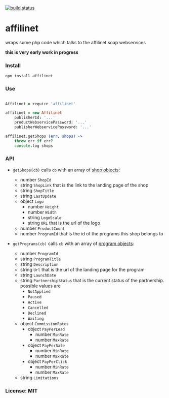 [![build status](https://secure.travis-ci.org/snd/node-affilinet.png)](http://travis-ci.org/snd/node-affilinet)
# affilinet

wraps some php code which talks to the affilinet soap webservices

**this is very early work in progress**

### Install

    npm install affilinet

### Use

```coffeescript

Affilinet = require 'affilinet'

affilinet = new Affilinet
    publisherId: '...'
    productWebservicePassword: '...'
    publisherWebservicePassword: '...'

affilinet.getShops (err, shops) ->
    throw err if err?
    console.log shops
```

### API

- `getShops(cb)` calls `cb` with an array of [shop objects](http://developer.affili.net/PortalData/1/Resources/pdfs/product_web_services_v3.0/GetShopListV3.pdf):
    - number `ShopId`
    - string `ShopLink` that is the link to the landing page of the shop
    - string `ShopTitle`
    - string `LastUpdate`
    - object `Logo`
        - number `Height`
        - number `Width`
        - string `LogoScale`
        - string `URL` that is the url of the logo
    - number `ProductCount`
    - number `ProgramId` that is the id of the programs this shop belongs to

- `getPrograms(cb)` calls `cb` with an array of [program objects](http://developer.affili.net/Portaldata/1/Resources/pdfs/Documentation_GetMyPrograms.pdf):
    - number `ProgramId`
    - string `ProgramTitle`
    - string `Description`
    - string `Url` that is the url of the landing page for the program
    - string `LaunchDate`
    - string `PartnershipStatus` that is the current status of the partnership. possible values are
        - `NotApplied`
        - `Paused`
        - `Active`
        - `Cancelled`
        - `Declined`
        - `Waiting`
    - object `CommissionRates`
        - object `PayPerLead`
            - number `MinRate`
            - number `MaxRate`
        - object `PayPerSale`
            - number `MinRate`
            - number `MaxRate`
        - object `PayPerClick`
            - number `MinRate`
            - number `MaxRate`
    - string `Limitations`

### License: MIT
